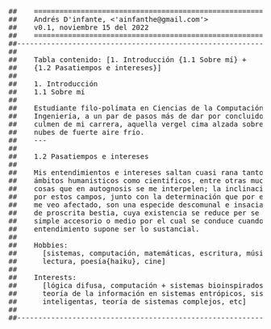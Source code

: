 <pre>
##    =======================================================
##    Andrés D'infante, <'ainfanthe@gmail.com'>
##    v0.1, noviembre 15 del 2022
##    =======================================================
##---------------------------------------------------------------------------##
##
##    Tabla contenido: [1. Introducción {1.1 Sobre mí} +
##    {1.2 Pasatiempos e intereses}]
##    
##    1. Introducción
##    1.1 Sobre mí
##    
##    Estudiante filo-polímata en Ciencias de la Computación e 
##    Ingeniería, a un par de pasos más de dar por concluido el
##    culmen de mi carrera, aquella vergel cima alzada sobre 
##    nubes de fuerte aire frío.    
##    ---
##    
##    1.2 Pasatiempos e intereses
##    
##    Mis entendimientos e intereses saltan cuasi rana tanto en
##    ámbitos humanisticos como cientificos, entre otras muchas
##    cosas que en autognosis se me interpelen; la inclinación
##    por estos campos, junto con la determinación que por ellos
##    me veo afectado, son una especide descomunal e insaciable
##    de proscrita bestia, cuya existencia se reduce per se a un
##    simple accesorio o medio por el cual se conduce cuando el
##    entendimiento supone ser lo sustancial.
##
##    Hobbies:
##      [sistemas, computación, matemáticas, escritura, música ...
##      lectura, poesía{haiku}, cine]
##
##    Interests:
##      [lógica difusa, computación + sistemas bioinspirados ...
##      teoría de la información en sistemas entrópicos, sistemas 
##      inteligentas, teoría de sistemas complejos, etc]
##
##---------------------------------------------------------------------------##
</pre>
